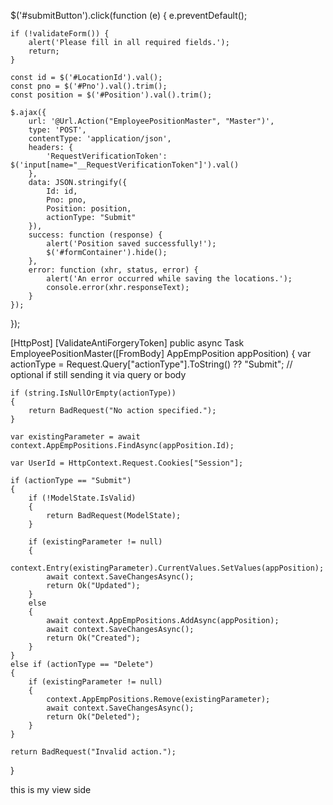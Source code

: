 $('#submitButton').click(function (e) {
    e.preventDefault();

    if (!validateForm()) {
        alert('Please fill in all required fields.');
        return;
    }

    const id = $('#LocationId').val();
    const pno = $('#Pno').val().trim();
    const position = $('#Position').val().trim();

    $.ajax({
        url: '@Url.Action("EmployeePositionMaster", "Master")',
        type: 'POST',
        contentType: 'application/json',
        headers: {
            'RequestVerificationToken': $('input[name="__RequestVerificationToken"]').val()
        },
        data: JSON.stringify({
            Id: id,
            Pno: pno,
            Position: position,
            actionType: "Submit"
        }),
        success: function (response) {
            alert('Position saved successfully!');
            $('#formContainer').hide();
        },
        error: function (xhr, status, error) {
            alert('An error occurred while saving the locations.');
            console.error(xhr.responseText);
        }
    });
});

[HttpPost]
[ValidateAntiForgeryToken]
public async Task<IActionResult> EmployeePositionMaster([FromBody] AppEmpPosition appPosition)
{
    var actionType = Request.Query["actionType"].ToString() ?? "Submit"; // optional if still sending it via query or body

    if (string.IsNullOrEmpty(actionType))
    {
        return BadRequest("No action specified.");
    }

    var existingParameter = await context.AppEmpPositions.FindAsync(appPosition.Id);

    var UserId = HttpContext.Request.Cookies["Session"];
    
    if (actionType == "Submit")
    {
        if (!ModelState.IsValid)
        {
            return BadRequest(ModelState);
        }

        if (existingParameter != null)
        {
            context.Entry(existingParameter).CurrentValues.SetValues(appPosition);
            await context.SaveChangesAsync();
            return Ok("Updated");
        }
        else
        {
            await context.AppEmpPositions.AddAsync(appPosition);
            await context.SaveChangesAsync();
            return Ok("Created");
        }
    }
    else if (actionType == "Delete")
    {
        if (existingParameter != null)
        {
            context.AppEmpPositions.Remove(existingParameter);
            await context.SaveChangesAsync();
            return Ok("Deleted");
        }
    }

    return BadRequest("Invalid action.");
}




this is my view side 

<div id="formContainer" style="display:none;">
    <form asp-action="EmployeePositionMaster" asp-controller="Master" id="form2" method="post">
        @Html.AntiForgeryToken()
        <div asp-validation-summary="ModelOnly" class="text-danger"></div>
        <div class="card rounded-9">
            <div class="card-header text-center" style="background-color: #bbb8bf;color: #000000;font-weight:bold;">
                Location Master Entry
            </div>
            <div class="col-md-12">
                <fieldset style="border:1px solid #bfbebe;padding:5px 20px 5px 20px;border-radius:6px;">
                    <div class="row">

                        <div class="form-group row">

                            <div class="col-sm-1 d-flex">
                                <label asp-for="Pno" class="control-label">Pno</label>
                            </div>
                            <div class="col-sm-3">
                                <input asp-for="Pno" class="form-control form-control-sm PnoInput" id="Pno" placeholder="" required autocomplete="off" />

                            </div>
                            <div class="col-sm-1 d-flex">
                                <label asp-for="Position" class="control-label">Position</label>
                            </div>
                            <div class="col-sm-2">
                                <input asp-for="Position" class="form-control form-control-sm PositionInput" id="Position" placeholder="" required autocomplete="off" />

                            </div>
                         

                        </div>

                        <input type="hidden" name="Id" value="@Model.Id" />
                        <div class="form-group row mt-2">

                            <input asp-for="Id" type="text" value="@Model.Id" id="LocationId" hidden />
                            
                        </div>
                        <input type="hidden" name="actionType" id="actionType" value="" />
                        <div class="form-group row">
                            <div class="col-sm-12 text-center">
                                <!-- Submit Button -->
                                <button type="button" id="submitButton" name="actionType" class="btn btn-primary">Submit</button>
                                <button type="button" id="deleteButton" name="actionType" class="btn btn-danger">Delete</button>

                            </div>
                        </div>

                    </div>
                </fieldset>

            </div>
        </div>
    </form>



  

  

</div>
this is my jquery 

<script>
    $(document).ready(function () {

        function validateForm() {
            let isValid = true;

          
            $('.is-invalid').removeClass('is-invalid');

           
            if ($('#Pno').val().trim() === '') {
                $('#Pno').addClass('is-invalid');
                isValid = false;
            }
            if ($('#Position').val().trim() === '') {
                $('#Position').addClass('is-invalid');
                isValid = false;
            }

            return isValid;
        }

        // Function to set the actionType before form submission
        function setAction(actionType, event = null) {
            if (event) event.preventDefault();
            $('#actionType').val(actionType);
            $('#form2').submit();
        }

        // Show the form for adding a new entry
        $('#showFormButton2').click(function () {
            $('#formContainer').show();
            $('#form2')[0].reset(); // Clear form fields
            $('#deleteButton').hide();
            $('#addRowButton').show();
        });

        // Open filled form for editing
        $(".OpenFilledForm").click(function (e) {
            e.preventDefault();
            $('#deleteButton').show();
            $('#addRowButton').hide();

            var id = $(this).data("id");
            $.ajax({
                url: '@Url.Action("EmployeePositionMaster", "Master")',
                type: 'GET',
                data: { id: id },
                success: function (response) {
                    // Populate form fields with response data
                    $('#form2 #LocationId').val(response.id);
                   
                    $('#form2 #Pno').val(response.pno);
                    $('#form2 #Position').val(response.position);
                   

                    // Show the form
                    $('#formContainer').show();
                },
                error: function () {
                    alert("An error occurred while loading the form data.");
                }
            });
        });

      


        // Handle the submit button click
        $('#submitButton').click(function (e) {
            e.preventDefault();

            // Validate form fields
            if (!validateForm()) {
                alert('Please fill in all required fields.');
                return;
            }

            const id = $('#LocationId').val();
            const rowsData = [];
          
                const pno = $(this).find('.PnoInput').val();
                const position = $(this).find('.PositionInput').val();
               

                rowsData.push({
                    Position: position,
                    Pno: pno,
                    Id: id
                });
       

            $.ajax({
                url: '@Url.Action("EmployeePositionMaster", "Master")',
                type: 'POST',
                contentType: 'application/json',
                data: JSON.stringify({
                    Id: id,
                    actionType: "Submit"
                }),
                success: function (response) {
                    alert('Position saved successfully!');
                    $('#formContainer').hide();
                },
                error: function () {
                    alert('An error occurred while saving the locations.');
                }
            });
        });



        // Handle the delete button click
        $('#deleteButton').click(function (e) {
            e.preventDefault();
            const id = $('#LocationId').val();
            const rowsData = [];
            $('.location-row').each(function () {
                //const id = $(this).data('id');
                rowsData.push({ Id: id });
            });

            $.ajax({
                url: '@Url.Action("EmployeePositionMaster", "Master")',
                type: 'POST',
                contentType: 'application/json',
                data: JSON.stringify({ Id: id, appLocations: rowsData, actionType: "Delete" }),
                success: function (response) {
                    alert('Locations deleted successfully!');
                    $('#formContainer').hide();
                },
                error: function () {
                    alert('An error occurred while deleting the locations.');
                }
            });
        });
    });
</script>

and this is my controller logic 

[HttpPost]
[ValidateAntiForgeryToken]
public async Task<IActionResult> EmployeePositionMaster(AppEmpPosition appPosition, string actionType)
{
    if (string.IsNullOrEmpty(actionType))
    {
        return BadRequest("No action specified.");
    }

    var existingParameter = await context.AppEmpPositions.FindAsync(appPosition.Id);

    var UserId = HttpContext.Request.Cookies["Session"];
    if (actionType == "Submit")
    {
        if (!ModelState.IsValid)
        {
            foreach (var state in ModelState)
            {
                foreach (var error in state.Value.Errors)
                {
                    Console.WriteLine($"Key:{state.Key},Error:{error.ErrorMessage}");
                }
            }
        }


        if (ModelState.IsValid)
        {


            if (existingParameter != null)
            {
              
                context.Entry(existingParameter).CurrentValues.SetValues(appPosition);
                await context.SaveChangesAsync();
                TempData["Updatedmsg"] = "Position Updated Successfully!";
                return RedirectToAction("PositionMaster");
            }
            else
            {

                
                await context.AppEmpPositions.AddAsync(appPosition);
                await context.SaveChangesAsync();
                TempData["msg"] = "Position Added Successfully!";
                return RedirectToAction("PositionMaster");
            }
        }
    }
    else if (actionType == "Delete")
    {
        if (existingParameter != null)
        {
            context.AppEmpPositions.Remove(existingParameter);
            await context.SaveChangesAsync();
            TempData["Dltmsg"] = "Position Deleted Successfully!";
        }
    }

    return RedirectToAction("PositionMaster");
}

in this i am getting An error occurred while saving the locations.
